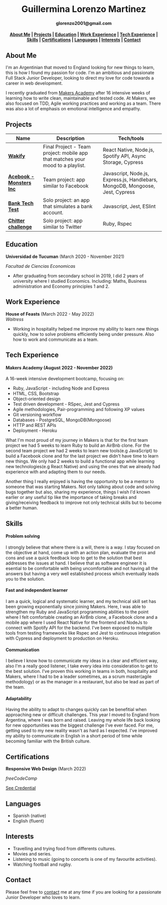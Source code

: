<h1 align=center>Guillermina Lorenzo Martinez</h1>
<h4 align=center>glorenzo2001@gmail.com</h4>

<h4 align=center><a href="https://github.com/GuillerminaLorenzo/CV/edit/master/README.md#about-me">About Me</a> 
| <a href="https://github.com/GuillerminaLorenzo/CV/edit/master/README.md#projects">Projects</a> 
| <a href="https://github.com/GuillerminaLorenzo/CV/edit/master/README.md#education">Education</a> 
| <a href="https://github.com/GuillerminaLorenzo/CV/edit/master/README.md#work-experience">Work Experience</a> 
| <a href="https://github.com/GuillerminaLorenzo/CV/edit/master/README.md#tech-experience">Tech Experience</a> 
| <a href="https://github.com/GuillerminaLorenzo/CV/edit/master/README.md#skills">Skills</a> 
| <a href="https://github.com/GuillerminaLorenzo/CV/edit/master/README.md#certifications">Certifications</a>
| <a href="https://github.com/GuillerminaLorenzo/CV/edit/master/README.md#languages">Languages</a>
| <a href="https://github.com/GuillerminaLorenzo/CV/edit/master/README.md#interests">Interests</a>
| <a href="https://github.com/GuillerminaLorenzo/CV/edit/master/README.md#contact">Contact</a></h4>



## About Me

I'm an Argentinian that moved to England looking for new things to learn, this is how I found my passion for code. I'm an ambitious and passionate Full Stack Junior Developer, looking to direct my love for code towards a career in web development. 

I recently graduated from [Makers Academy](https://makers.tech/) after 16 intensive weeks of learning how to write clean, maintainable and tested code. At Makers, we also focused on TDD, Agile working practices and working as a team. There was also a lot of emphasis on emotional intelligence and empathy.


## Projects

| Name                         | Description       | Tech/tools        |
| ---------------------------- | ----------------- | ----------------- |
| [**Wakify**](https://github.com/GuillerminaLorenzo/wakify)            | Final Project - Team project: mobile app that matches your mood to a playlist. | React Native, Node.js, Spotify API, Async Storage, Cypress |
| [**Acebook - Monsters Inc**](https://github.com/GuillerminaLorenzo/acebook-monsters-inc) | Team project: app similar to Facebook  | Javascript, Node.js, Express.js, Handlebars, MongoDB, Mongoose, Jest, Cypress           |
| [**Bank Tech Test**](https://github.com/GuillerminaLorenzo/solo-projects/tree/main/bankTechTest) | Solo project: an app that simulates a bank account.  | Javascript, Jest, ESlint              |
| [**Chitter challenge**](https://github.com/GuillerminaLorenzo/chitter-challenge) | Solo project: app similar to Twitter  | Ruby, Rspec           |

## Education
**Universidad de Tucuman** (March 2020 - November 2021)

_Facultad de Ciencias Economicas_

- After graduating from secondary school in 2019, I did 2 years of university where I studied Economics. 
Including: Maths, Business administration and Economy principles 1 and 2.

## Work Experience

**House of Feasts** (March 2022 - May 2022)  
_Waitress_

- Working in hospitality helped me improve my ability to learn new things quickly, how to solve problems efficiently being under pressure. Also how to work and communicate as a team.

## Tech Experience

#### Makers Academy (August 2022 - November 2022)
A 16-week intensive development bootcamp, focusing on:

- Ruby, JavaScript - including Node and Express
- HTML, CSS, Bootstrap
- Object-oriented design
- Test driven development - RSpec, Jest and Cypress
- Agile methodologies, Pair-programming and following XP values
- Git versioning workflow
- Databases - PostgreSQL, MongoDB(Mongoose)
- HTTP and REST APIs
- Deployment - Heroku

What I'm most proud of my journey in Makers is that for the first team project we had 5 weeks to learn Ruby to build an AirBnb clone. For the second team project we had 2 weeks to learn new tools(e.g JavaScript) to build a Facebook clone and for the last project we didn't have time to learn new things. We only had 2 weeks to build a functional app while learning new technologies(e.g React Native) and using the ones that we already had experience with and adapting them to our needs.

Another thing I really enjoyed is having the opportunity to be a mentor to someone that was starting Makers. Not only talking about code and solving bugs together but also, sharing my experience, things I wish I'd known earlier or any useful tip like the importance of taking breaks and giving/receiving feedback to improve not only technical skills but to become a better human.

## Skills

#### Problem solving 
I strongly believe that where there is a will, there is a way. I stay focused on the objective at hand, come up with an action plan, evaluate the pros and cons and use a quick feedback loop to get to the solution that best addresses the issues at hand. I believe that as software engineer it is esential to be comfortable with being uncomfortable and not having all the answers but having a very well established process which eventually leads you to the solution.

#### Fast and independent learner
I am a quick, logical and systematic learner, and my technical skill set has been growing exponentially since joining Makers. Here, I was able to strengthen my Ruby and JavaScript programming abilities to the point where I felt comfortable creating an AirBnb clone, a Facebook clone and a mobile app where I used React Native for the frontend and NodeJs to connect with Spotify API for the backend. I've been exposed to multiple tools from testing frameworks like Rspec and Jest to continuous integration with Cypress and deployment to production on Heroku.

#### Communication
I believe I know how to communicate my ideas in a clear and efficient way, also I'm a really good listener, I take every idea into consideration to get to the best solution. I've proven this working in teams in both, hospitality and Makers, where I had to be a leader sometimes, as a scrum master(agile methodology) or as the manager in a restaurant, but also be lead as part of the team.

#### Adaptability
Having the ability to adapt to changes quickly can be benefitial when approaching new or difficult challenges. This year I moved to England from Argentina, where I was born and raised. Leaving my whole life back looking for new opportunities was the biggest challenge I've ever faced. For me, getting used to my new reality wasn't as hard as I expected. I've improved my ability to communicate in English in a short period of time while becoming familiar with the British culture.

## Certifications

**Responsive Web Design** (March 2022)

_freeCodeCamp_

[See Credential](https://www.freecodecamp.org/certification/guillerminalorenzo/responsive-web-design)
 
## Languages 

- Spanish (native)
- English (fluent)

## Interests

- Travelling and trying food from differents cultures.
- Movies and series.
- Listening to music (going to concerts is one of my favourite activities).
- Watching football and rugby.

## Contact

Please feel free to [contact](https://www.linkedin.com/in/guillermina-lorenzo-martinez-4752a0242/) me at any time if you are looking for a passionate Junior Developer who loves to learn.
